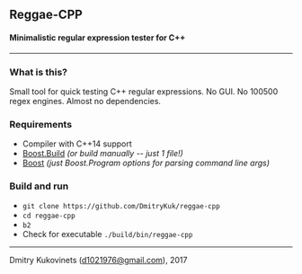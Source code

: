 ## Reggae-CPP
#### Minimalistic regular expression tester for C++
---

### What is this?
Small tool for quick testing C++ regular expressions. No GUI. No 100500 regex engines. Almost no dependencies.

### Requirements
- Compiler with C++14 support
- [Boost.Build](http://www.boost.org/build/) *(or build manually -- just 1 file!)*
- [Boost](http://www.boost.org) *(just Boost.Program options for parsing command line args)*

### Build and run
- `git clone https://github.com/DmitryKuk/reggae-cpp`
- `cd reggae-cpp`
- `b2`
- Check for executable `./build/bin/reggae-cpp`

---
Dmitry Kukovinets (<d1021976@gmail.com>), 2017
